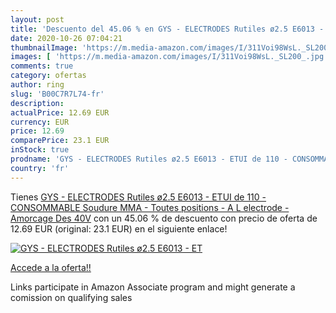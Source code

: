 ```yaml
---
layout: post
title: 'Descuento del 45.06 % en GYS - ELECTRODES Rutiles ø2.5 E6013 - ET'
date: 2020-10-26 07:04:21
thumbnailImage: 'https://m.media-amazon.com/images/I/311Voi98WsL._SL200_.jpg'
images: [ 'https://m.media-amazon.com/images/I/311Voi98WsL._SL200_.jpg' ]
comments: true
category: ofertas
author: ring
slug: 'B00C7R7L74-fr'
description:
actualPrice: 12.69 EUR
currency: EUR
price: 12.69
comparePrice: 23.1 EUR
inStock: true
prodname: 'GYS - ELECTRODES Rutiles ø2.5 E6013 - ETUI de 110 - CONSOMMABLE Soudure MMA - Toutes positions - A L electrode - Amorcage Des 40V'
country: 'fr'
---
```


Tienes [GYS - ELECTRODES Rutiles ø2.5 E6013 - ETUI de 110 - CONSOMMABLE Soudure MMA - Toutes positions - A L electrode - Amorcage Des 40V](https://www.amazon.fr/dp/B00C7R7L74/?tag=tolees0d-21) con un 45.06 % de descuento con precio de oferta de 12.69 EUR (original: 23.1 EUR) en el siguiente enlace!

[![GYS - ELECTRODES Rutiles ø2.5 E6013 - ET](https://m.media-amazon.com/images/I/311Voi98WsL._SL200_.jpg)](https://www.amazon.fr/dp/B00C7R7L74/?tag=tolees0d-21)

[Accede a la oferta!!](https://www.amazon.fr/dp/B00C7R7L74/?tag=tolees0d-21)

Links participate in Amazon Associate program and might generate a comission on qualifying sales


